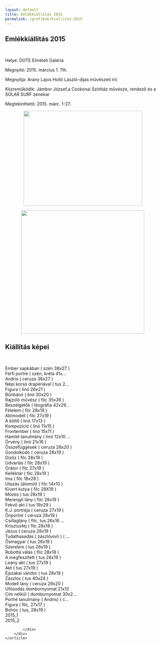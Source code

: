 ```yaml
---
layout: default
title: Emlékkiállítás 2015
permalink: /grafikak/kiallitas-2015
---
```


<script>
	window.addEvent("domready", function () {
		new boxplus($$("a.phocagallerycboxplus"),{"theme":"darkrounded","autocenter":1,"autofit":1,"slideshow":4000,"loop":0,"captions":"bottom","thumbs":"inside","width":680,"height":531,"duration":250,"transition":"quad","contextmenu":1, phocamethod:1});
		new boxplus($$("a.phocagallerycboxplusi"),{"theme":"darkrounded","autocenter":1,"autofit":1,"slideshow":4000,"loop":0,"captions":"bottom","thumbs":"hide","width":680,"height":531,"duration":250,"transition":"quad","contextmenu":1, phocamethod:1});
		new boxplus($$("a.phocagallerycboxpluso"),{"theme":"darkrounded","autocenter":1,"autofit": false,"slideshow": false,"loop":false,"captions":"none","thumbs":"hide","width":680,"height":531,"duration":0,"transition":"linear","contextmenu":false, phocamethod:2});
	});
</script>


<div class="art-layout-cell art-content">
	<article class="art-post art-messages" style="display: none;">
		<div class="art-postcontent clearfix">
			<div id="system-message-container"></div>
		</div>
	</article>
    <article class="art-post">
		<div class="art-postcontent clearfix">
			<div id="phocagallery" class="pg-category-view pg-cv">
				<div class="page-header">
					<h1>Emlékkiállítás 2015</h1>
				</div>
				<div id="pg-icons"></div>
				<div style="clear:both"></div>
				<div id="pg-msnr-container"></div>

<p>&nbsp;</p>
<p>Helye: DOTE Elméleti Galéria</p>
<p>Megnyitó: 2015. március 1. 11h.</p>
<p>Megnyitja: Arany Lajos Holló László-díjas művészeti író</p>
<p>Közreműködik: Jámbor József,a Csokonai Színház művésze, rendező és a SOLAR SURF zenekar</p>
<p>Megtekinthető: 2015. márc. 1-27.</p>
<p><img style="display: block; margin-left: auto; margin-right: auto;" src="images/kiallitasok/2015_1.jpg" at="" width="385" height="308"></p>
<p><img style="display: block; margin-left: auto; margin-right: auto;" src="images/kiallitasok/2015_2.jpg" alt="" width="400"></p>
<h1>Kiállítás képei</h1>
<p>&nbsp;</p></div>
<div id="pg-msnr-container">

<div class="pg-cv-box item">
 <div class="pg-cv-box-img pg-box1">
  <div class="pg-box2">
   <div class="pg-box3">
<a class="phocagallerycboxplus" title="Ember sapkában ( szén 38x27 )" href="images/kiallitas_2015/thumbs/phoca_thumb_l_nas_7696.jpg" rel="phocagallerycboxplus">
<img src="images/kiallitas_2015/thumbs/phoca_thumb_m_nas_7696.jpg" alt="" class="pg-image"></a>
</div></div></div>
<div class="pg-cv-name">Ember sapkában ( szén 38x27 )</div></div>


<div class="pg-cv-box item">
 <div class="pg-cv-box-img pg-box1">
  <div class="pg-box2">
   <div class="pg-box3">
<a class="phocagallerycboxplus" title="Férfi portré ( szén, kréta 41x29 )" href="images/kiallitas_2015/thumbs/phoca_thumb_l_nas_7697.jpg" rel="phocagallerycboxplus">
<img src="images/kiallitas_2015/thumbs/phoca_thumb_m_nas_7697.jpg" alt="" class="pg-image"></a>
</div></div></div>
<div class="pg-cv-name">Férfi portré ( szén, kréta 41x...</div></div>


<div class="pg-cv-box item">
 <div class="pg-cv-box-img pg-box1">
  <div class="pg-box2">
   <div class="pg-box3">
<a class="phocagallerycboxplus" title="Andris ( ceruza 38x27 )" href="images/kiallitas_2015/thumbs/phoca_thumb_l_nas_7699.jpg" rel="phocagallerycboxplus"><img src="images/kiallitas_2015/thumbs/phoca_thumb_m_nas_7699.jpg" alt="" class="pg-image"></a>
</div></div></div>
<div class="pg-cv-name">Andris ( ceruza 38x27 )</div></div>


<div class="pg-cv-box item">
 <div class="pg-cv-box-img pg-box1">
  <div class="pg-box2">
   <div class="pg-box3">
<a class="phocagallerycboxplus" title="Népi korsó drapériával ( tus 25x21 )" href="images/kiallitas_2015/thumbs/phoca_thumb_l_nas_7702.jpg" rel="phocagallerycboxplus"><img src="images/kiallitas_2015/thumbs/phoca_thumb_m_nas_7702.jpg" alt="" class="pg-image"></a>
</div></div></div>
<div class="pg-cv-name">Népi korsó drapériával ( tus 2...</div></div>


<div class="pg-cv-box item">
 <div class="pg-cv-box-img pg-box1">
  <div class="pg-box2">
   <div class="pg-box3">
<a class="phocagallerycboxplus" title="Figura ( linó 26x21 )" href="images/kiallitas_2015/thumbs/phoca_thumb_l_nas_7703.jpg" rel="phocagallerycboxplus"><img src="images/kiallitas_2015/thumbs/phoca_thumb_m_nas_7703.jpg" alt="" class="pg-image"></a>
</div></div></div>
<div class="pg-cv-name">Figura ( linó 26x21 )</div></div>


<div class="pg-cv-box item">
 <div class="pg-cv-box-img pg-box1">
  <div class="pg-box2">
   <div class="pg-box3">
<a class="phocagallerycboxplus" title="Bűnbánó ( linó 30x20 )" href="images/kiallitas_2015/thumbs/phoca_thumb_l_nas_7705.jpg" rel="phocagallerycboxplus"><img src="images/kiallitas_2015/thumbs/phoca_thumb_m_nas_7705.jpg" alt="" class="pg-image"></a>
</div></div></div>
<div class="pg-cv-name">Bűnbánó ( linó 30x20 )</div></div>


<div class="pg-cv-box item">
 <div class="pg-cv-box-img pg-box1">
  <div class="pg-box2">
   <div class="pg-box3">
<a class="phocagallerycboxplus" title="Rajzoló művész ( filc 35x26 )" href="images/kiallitas_2015/thumbs/phoca_thumb_l_nas_7711%20ff.jpg" rel="phocagallerycboxplus"><img src="images/kiallitas_2015/thumbs/phoca_thumb_m_nas_7711%20ff.jpg" alt="" class="pg-image"></a>
</div></div></div>
<div class="pg-cv-name">Rajzoló művész ( filc 35x26 )</div></div>


<div class="pg-cv-box item">
 <div class="pg-cv-box-img pg-box1">
  <div class="pg-box2">
   <div class="pg-box3">
<a class="phocagallerycboxplus" title="Beszélgetők ( litográfia 42x29 )" href="images/kiallitas_2015/thumbs/phoca_thumb_l_nas_7712.jpg" rel="phocagallerycboxplus"><img src="images/kiallitas_2015/thumbs/phoca_thumb_m_nas_7712.jpg" alt="" class="pg-image"></a>
</div></div></div>
<div class="pg-cv-name">Beszélgetők ( litográfia 42x29...</div></div>


<div class="pg-cv-box item">
 <div class="pg-cv-box-img pg-box1">
  <div class="pg-box2">
   <div class="pg-box3">
<a class="phocagallerycboxplus" title="Félelem ( filc 28x19 )" href="images/kiallitas_2015/thumbs/phoca_thumb_l_nas_7715.jpg" rel="phocagallerycboxplus"><img src="images/kiallitas_2015/thumbs/phoca_thumb_m_nas_7715.jpg" alt="" class="pg-image"></a>
</div></div></div>
<div class="pg-cv-name">Félelem ( filc 28x19 )</div></div>


<div class="pg-cv-box item">
 <div class="pg-cv-box-img pg-box1">
  <div class="pg-box2">
   <div class="pg-box3">
<a class="phocagallerycboxplus" title="Aktmodell ( filc 27x19 )" href="images/kiallitas_2015/thumbs/phoca_thumb_l_nas_7723.jpg" rel="phocagallerycboxplus"><img src="images/kiallitas_2015/thumbs/phoca_thumb_m_nas_7723.jpg" alt="" class="pg-image"></a>
</div></div></div>
<div class="pg-cv-name">Aktmodell ( filc 27x19 )</div></div>


<div class="pg-cv-box item">
 <div class="pg-cv-box-img pg-box1">
  <div class="pg-box2">
   <div class="pg-box3">
<a class="phocagallerycboxplus" title="A költő ( linó 17x13 )" href="images/kiallitas_2015/thumbs/phoca_thumb_l_nas_7728.jpg" rel="phocagallerycboxplus"><img src="images/kiallitas_2015/thumbs/phoca_thumb_m_nas_7728.jpg" alt="" class="pg-image"></a>
</div></div></div>
<div class="pg-cv-name">A költő ( linó 17x13 )</div></div>


<div class="pg-cv-box item">
 <div class="pg-cv-box-img pg-box1">
  <div class="pg-box2">
   <div class="pg-box3">
<a class="phocagallerycboxplus" title="Kompozíció ( linó 11x15 )" href="images/kiallitas_2015/thumbs/phoca_thumb_l_nas_7735.jpg" rel="phocagallerycboxplus"><img src="images/kiallitas_2015/thumbs/phoca_thumb_m_nas_7735.jpg" alt="" class="pg-image"></a>
</div></div></div>
<div class="pg-cv-name">Kompozíció ( linó 11x15 )</div></div>


<div class="pg-cv-box item">
 <div class="pg-cv-box-img pg-box1">
  <div class="pg-box2">
   <div class="pg-box3">
<a class="phocagallerycboxplus" title="Frontember ( linó 15x11 )" href="images/kiallitas_2015/thumbs/phoca_thumb_l_nas_7737.jpg" rel="phocagallerycboxplus"><img src="images/kiallitas_2015/thumbs/phoca_thumb_m_nas_7737.jpg" alt="" class="pg-image"></a>
</div></div></div>
<div class="pg-cv-name">Frontember ( linó 15x11 )</div></div>


<div class="pg-cv-box item">
 <div class="pg-cv-box-img pg-box1">
  <div class="pg-box2">
   <div class="pg-box3">
<a class="phocagallerycboxplus" title="Hamlet tanulmány ( linó 12x10 )" href="images/kiallitas_2015/thumbs/phoca_thumb_l_nas_7740.jpg" rel="phocagallerycboxplus"><img src="images/kiallitas_2015/thumbs/phoca_thumb_m_nas_7740.jpg" alt="" class="pg-image"></a>
</div></div></div>
<div class="pg-cv-name">Hamlet tanulmány ( linó 12x10 ...</div></div>


<div class="pg-cv-box item">
 <div class="pg-cv-box-img pg-box1">
  <div class="pg-box2">
   <div class="pg-box3">
<a class="phocagallerycboxplus" title="Örvény ( linó 21x16 )" href="images/kiallitas_2015/thumbs/phoca_thumb_l_nas_7747.jpg" rel="phocagallerycboxplus"><img src="images/kiallitas_2015/thumbs/phoca_thumb_m_nas_7747.jpg" alt="" class="pg-image"></a>
</div></div></div>
<div class="pg-cv-name">Örvény ( linó 21x16 )</div></div>


<div class="pg-cv-box item">
 <div class="pg-cv-box-img pg-box1">
  <div class="pg-box2">
   <div class="pg-box3">
<a class="phocagallerycboxplus" title="Összefüggések ( ceruza 28x20 )" href="images/kiallitas_2015/thumbs/phoca_thumb_l_nas_7757.jpg" rel="phocagallerycboxplus"><img src="images/kiallitas_2015/thumbs/phoca_thumb_m_nas_7757.jpg" alt="" class="pg-image"></a>
</div></div></div>
<div class="pg-cv-name">Összefüggések ( ceruza 28x20 )</div></div>


<div class="pg-cv-box item">
 <div class="pg-cv-box-img pg-box1">
  <div class="pg-box2">
   <div class="pg-box3">
<a class="phocagallerycboxplus" title="Gondolkodó ( ceruza 28x19 )" href="images/kiallitas_2015/thumbs/phoca_thumb_l_nas_7758.jpg" rel="phocagallerycboxplus"><img src="images/kiallitas_2015/thumbs/phoca_thumb_m_nas_7758.jpg" alt="" class="pg-image"></a>
</div></div></div>
<div class="pg-cv-name">Gondolkodó ( ceruza 28x19 )</div></div>


<div class="pg-cv-box item">
 <div class="pg-cv-box-img pg-box1">
  <div class="pg-box2">
   <div class="pg-box3">
<a class="phocagallerycboxplus" title="Dizőz ( filc 28x19 )" href="images/kiallitas_2015/thumbs/phoca_thumb_l_nas_7763.jpg" rel="phocagallerycboxplus"><img src="images/kiallitas_2015/thumbs/phoca_thumb_m_nas_7763.jpg" alt="" class="pg-image"></a>
</div></div></div>
<div class="pg-cv-name">Dizőz ( filc 28x19 )</div></div>


<div class="pg-cv-box item">
 <div class="pg-cv-box-img pg-box1">
  <div class="pg-box2">
   <div class="pg-box3">
<a class="phocagallerycboxplus" title="Udvarlás ( filc 28x19 )" href="images/kiallitas_2015/thumbs/phoca_thumb_l_nas_7765.jpg" rel="phocagallerycboxplus"><img src="images/kiallitas_2015/thumbs/phoca_thumb_m_nas_7765.jpg" alt="" class="pg-image"></a>
</div></div></div>
<div class="pg-cv-name">Udvarlás ( filc 28x19 )</div></div>


<div class="pg-cv-box item">
 <div class="pg-cv-box-img pg-box1">
  <div class="pg-box2">
   <div class="pg-box3">
<a class="phocagallerycboxplus" title="Orátor ( filc 27x19 )" href="images/kiallitas_2015/thumbs/phoca_thumb_l_nas_7769.jpg" rel="phocagallerycboxplus"><img src="images/kiallitas_2015/thumbs/phoca_thumb_m_nas_7769.jpg" alt="" class="pg-image"></a>
</div></div></div>
<div class="pg-cv-name">Orátor ( filc 27x19 )</div></div>


<div class="pg-cv-box item">
 <div class="pg-cv-box-img pg-box1">
  <div class="pg-box2">
   <div class="pg-box3">
<a class="phocagallerycboxplus" title="Kelléktár ( filc 28x19 )" href="images/kiallitas_2015/thumbs/phoca_thumb_l_nas_7771.jpg" rel="phocagallerycboxplus"><img src="images/kiallitas_2015/thumbs/phoca_thumb_m_nas_7771.jpg" alt="" class="pg-image"></a>
</div></div></div>
<div class="pg-cv-name">Kelléktár ( filc 28x19 )</div></div>


<div class="pg-cv-box item">
 <div class="pg-cv-box-img pg-box1">
  <div class="pg-box2">
   <div class="pg-box3">
<a class="phocagallerycboxplus" title="Ima ( filc 18x28 )" href="images/kiallitas_2015/thumbs/phoca_thumb_l_nas_7774.jpg" rel="phocagallerycboxplus"><img src="images/kiallitas_2015/thumbs/phoca_thumb_m_nas_7774.jpg" alt="" class="pg-image"></a>
</div></div></div>
<div class="pg-cv-name">Ima ( filc 18x28 )</div></div>


<div class="pg-cv-box item">
 <div class="pg-cv-box-img pg-box1">
  <div class="pg-box2">
   <div class="pg-box3">
<a class="phocagallerycboxplus" title="Utazás (álomút) ( filc 14x10 )" href="images/kiallitas_2015/thumbs/phoca_thumb_l_nas_7779.jpg" rel="phocagallerycboxplus"><img src="images/kiallitas_2015/thumbs/phoca_thumb_m_nas_7779.jpg" alt="" class="pg-image"></a>
</div></div></div>
<div class="pg-cv-name">Utazás (álomút) ( filc 14x10 )</div></div>


<div class="pg-cv-box item">
 <div class="pg-cv-box-img pg-box1">
  <div class="pg-box2">
   <div class="pg-box3">
<a class="phocagallerycboxplus" title="Kivert kutya ( filc 28X19 )" href="images/kiallitas_2015/thumbs/phoca_thumb_l_nas_7782.jpg" rel="phocagallerycboxplus"><img src="images/kiallitas_2015/thumbs/phoca_thumb_m_nas_7782.jpg" alt="" class="pg-image"></a>
</div></div></div>
<div class="pg-cv-name">Kivert kutya ( filc 28X19 )</div></div>


<div class="pg-cv-box item">
 <div class="pg-cv-box-img pg-box1">
  <div class="pg-box2">
   <div class="pg-box3">
<a class="phocagallerycboxplus" title="Mózes ( tus 28x19 )" href="images/kiallitas_2015/thumbs/phoca_thumb_l_nas_7784.jpg" rel="phocagallerycboxplus"><img src="images/kiallitas_2015/thumbs/phoca_thumb_m_nas_7784.jpg" alt="" class="pg-image"></a>
</div></div></div>
<div class="pg-cv-name">Mózes ( tus 28x19 )</div></div>


<div class="pg-cv-box item">
 <div class="pg-cv-box-img pg-box1">
  <div class="pg-box2">
   <div class="pg-box3">
<a class="phocagallerycboxplus" title="Merengő lány ( filc 28x19 ) " href="images/kiallitas_2015/thumbs/phoca_thumb_l_nas_7786.jpg" rel="phocagallerycboxplus"><img src="images/kiallitas_2015/thumbs/phoca_thumb_m_nas_7786.jpg" alt="" class="pg-image"></a>
</div></div></div>
<div class="pg-cv-name">Merengő lány ( filc 28x19 ) </div></div>


<div class="pg-cv-box item">
 <div class="pg-cv-box-img pg-box1">
  <div class="pg-box2">
   <div class="pg-box3">
<a class="phocagallerycboxplus" title="Fekvő akt ( tus 19x29 )" href="images/kiallitas_2015/thumbs/phoca_thumb_l_nas_7787.jpg" rel="phocagallerycboxplus"><img src="images/kiallitas_2015/thumbs/phoca_thumb_m_nas_7787.jpg" alt="" class="pg-image"></a>
</div></div></div>
<div class="pg-cv-name">Fekvő akt ( tus 19x29 )</div></div>


<div class="pg-cv-box item">
 <div class="pg-cv-box-img pg-box1">
  <div class="pg-box2">
   <div class="pg-box3">
<a class="phocagallerycboxplus" title="K.J. portréja ( ceruza 27x19 )" href="images/kiallitas_2015/thumbs/phoca_thumb_l_nas_7789.jpg" rel="phocagallerycboxplus"><img src="images/kiallitas_2015/thumbs/phoca_thumb_m_nas_7789.jpg" alt="" class="pg-image"></a>
</div></div></div>
<div class="pg-cv-name">K.J. portréja ( ceruza 27x19 )</div></div>


<div class="pg-cv-box item">
 <div class="pg-cv-box-img pg-box1">
  <div class="pg-box2">
   <div class="pg-box3">
<a class="phocagallerycboxplus" title="Önportré ( ceruza 28x19 )" href="images/kiallitas_2015/thumbs/phoca_thumb_l_nas_7791.jpg" rel="phocagallerycboxplus"><img src="images/kiallitas_2015/thumbs/phoca_thumb_m_nas_7791.jpg" alt="" class="pg-image"></a>
</div></div></div>
<div class="pg-cv-name">Önportré ( ceruza 28x19 )</div></div>


<div class="pg-cv-box item">
 <div class="pg-cv-box-img pg-box1">
  <div class="pg-box2">
   <div class="pg-box3">
<a class="phocagallerycboxplus" title="Csillaglány ( filc, tus 26x16 )" href="images/kiallitas_2015/thumbs/phoca_thumb_l_nas_7792.jpg" rel="phocagallerycboxplus"><img src="images/kiallitas_2015/thumbs/phoca_thumb_m_nas_7792.jpg" alt="" class="pg-image"></a>
</div></div></div>
<div class="pg-cv-name">Csillaglány ( filc, tus 26x16 ...</div></div>


<div class="pg-cv-box item">
 <div class="pg-cv-box-img pg-box1">
  <div class="pg-box2">
   <div class="pg-box3">
<a class="phocagallerycboxplus" title="Krisztusfej ( filc 28x18 )" href="images/kiallitas_2015/thumbs/phoca_thumb_l_nas_7794.jpg" rel="phocagallerycboxplus"><img src="images/kiallitas_2015/thumbs/phoca_thumb_m_nas_7794.jpg" alt="" class="pg-image"></a>
</div></div></div>
<div class="pg-cv-name">Krisztusfej ( filc 28x18 )</div></div>


<div class="pg-cv-box item">
 <div class="pg-cv-box-img pg-box1">
  <div class="pg-box2">
   <div class="pg-box3">
<a class="phocagallerycboxplus" title="Jézus ( ceruza 28x19 )" href="images/kiallitas_2015/thumbs/phoca_thumb_l_nas_7796.jpg" rel="phocagallerycboxplus"><img src="images/kiallitas_2015/thumbs/phoca_thumb_m_nas_7796.jpg" alt="" class="pg-image"></a>
</div></div></div>
<div class="pg-cv-name">Jézus ( ceruza 28x19 )</div></div>


<div class="pg-cv-box item">
 <div class="pg-cv-box-img pg-box1">
  <div class="pg-box2">
   <div class="pg-box3">
<a class="phocagallerycboxplus" title="Tudathasadás ( zászlóvivő ) ( tus 28x20 )" href="images/kiallitas_2015/thumbs/phoca_thumb_l_nas_7799.jpg" rel="phocagallerycboxplus"><img src="images/kiallitas_2015/thumbs/phoca_thumb_m_nas_7799.jpg" alt="" class="pg-image"></a>
</div></div></div>
<div class="pg-cv-name">Tudathasadás ( zászlóvivő ) ( ...</div></div>


<div class="pg-cv-box item">
 <div class="pg-cv-box-img pg-box1">
  <div class="pg-box2">
   <div class="pg-box3">
<a class="phocagallerycboxplus" title="Ősmagyar ( tus 26x19 )" href="images/kiallitas_2015/thumbs/phoca_thumb_l_nas_7809.jpg" rel="phocagallerycboxplus"><img src="images/kiallitas_2015/thumbs/phoca_thumb_m_nas_7809.jpg" alt="" class="pg-image"></a>
</div></div></div>
<div class="pg-cv-name">Ősmagyar ( tus 26x19 )</div></div>


<div class="pg-cv-box item">
 <div class="pg-cv-box-img pg-box1">
  <div class="pg-box2">
   <div class="pg-box3">
<a class="phocagallerycboxplus" title="Szerelem ( tus 26x19 )" href="images/kiallitas_2015/thumbs/phoca_thumb_l_nas_7810.jpg" rel="phocagallerycboxplus"><img src="images/kiallitas_2015/thumbs/phoca_thumb_m_nas_7810.jpg" alt="" class="pg-image"></a>
</div></div></div>
<div class="pg-cv-name">Szerelem ( tus 26x19 )</div></div>


<div class="pg-cv-box item">
 <div class="pg-cv-box-img pg-box1">
  <div class="pg-box2">
   <div class="pg-box3">
<a class="phocagallerycboxplus" title="Robottá válás ( filc 28x18 )" href="images/kiallitas_2015/thumbs/phoca_thumb_l_nas_7811.jpg" rel="phocagallerycboxplus"><img src="images/kiallitas_2015/thumbs/phoca_thumb_m_nas_7811.jpg" alt="" class="pg-image"></a>
</div></div></div>
<div class="pg-cv-name">Robottá válás ( filc 28x18 )</div></div>


<div class="pg-cv-box item">
 <div class="pg-cv-box-img pg-box1">
  <div class="pg-box2">
   <div class="pg-box3">
<a class="phocagallerycboxplus" title="A megfeszített ( tus 28x19 )" href="images/kiallitas_2015/thumbs/phoca_thumb_l_nas_7813.jpg" rel="phocagallerycboxplus"><img src="images/kiallitas_2015/thumbs/phoca_thumb_m_nas_7813.jpg" alt="" class="pg-image"></a>
</div></div></div>
<div class="pg-cv-name">A megfeszített ( tus 28x19 )</div></div>


<div class="pg-cv-box item">
 <div class="pg-cv-box-img pg-box1">
  <div class="pg-box2">
   <div class="pg-box3">
<a class="phocagallerycboxplus" title="Leány akt ( tus 27x19 ) " href="images/kiallitas_2015/thumbs/phoca_thumb_l_nas_7816.jpg" rel="phocagallerycboxplus"><img src="images/kiallitas_2015/thumbs/phoca_thumb_m_nas_7816.jpg" alt="" class="pg-image"></a>
</div></div></div>
<div class="pg-cv-name">Leány akt ( tus 27x19 ) </div></div>


<div class="pg-cv-box item">
 <div class="pg-cv-box-img pg-box1">
  <div class="pg-box2">
   <div class="pg-box3">
<a class="phocagallerycboxplus" title="Akt ( tus 27x19 )" href="images/kiallitas_2015/thumbs/phoca_thumb_l_nas_7818.jpg" rel="phocagallerycboxplus"><img src="images/kiallitas_2015/thumbs/phoca_thumb_m_nas_7818.jpg" alt="" class="pg-image"></a>
</div></div></div>
<div class="pg-cv-name">Akt ( tus 27x19 )</div></div>


<div class="pg-cv-box item">
 <div class="pg-cv-box-img pg-box1">
  <div class="pg-box2">
   <div class="pg-box3">
<a class="phocagallerycboxplus" title="Éjszakai vándor ( tus 28x19 )" href="images/kiallitas_2015/thumbs/phoca_thumb_l_nas_7823.jpg" rel="phocagallerycboxplus"><img src="images/kiallitas_2015/thumbs/phoca_thumb_m_nas_7823.jpg" alt="" class="pg-image"></a>
</div></div></div>
<div class="pg-cv-name">Éjszakai vándor ( tus 28x19 )</div></div>


<div class="pg-cv-box item">
 <div class="pg-cv-box-img pg-box1">
  <div class="pg-box2">
   <div class="pg-box3">
<a class="phocagallerycboxplus" title="Zászlós ( tus 40x24 )" href="images/kiallitas_2015/thumbs/phoca_thumb_l_nas_7829.jpg" rel="phocagallerycboxplus"><img src="images/kiallitas_2015/thumbs/phoca_thumb_m_nas_7829.jpg" alt="" class="pg-image"></a>
</div></div></div>
<div class="pg-cv-name">Zászlós ( tus 40x24 )</div></div>


<div class="pg-cv-box item">
 <div class="pg-cv-box-img pg-box1">
  <div class="pg-box2">
   <div class="pg-box3">
<a class="phocagallerycboxplus" title="Modell lány ( ceruza 29x20 )" href="images/kiallitas_2015/thumbs/phoca_thumb_l_nas_7882.jpg" rel="phocagallerycboxplus"><img src="images/kiallitas_2015/thumbs/phoca_thumb_m_nas_7882.jpg" alt="" class="pg-image"></a>
</div></div></div>
<div class="pg-cv-name">Modell lány ( ceruza 29x20 )</div></div>


<div class="pg-cv-box item">
 <div class="pg-cv-box-img pg-box1">
  <div class="pg-box2">
   <div class="pg-box3">
<a class="phocagallerycboxplus" title="Ufósodás dombornyomat 21x12" href="images/kiallitas_2015/thumbs/phoca_thumb_l_nas_7902.jpg" rel="phocagallerycboxplus"><img src="images/kiallitas_2015/thumbs/phoca_thumb_m_nas_7902.jpg" alt="" class="pg-image"></a>
</div></div></div>
<div class="pg-cv-name">Ufósodás dombornyomat 21x12</div></div>


<div class="pg-cv-box item">
 <div class="pg-cv-box-img pg-box1">
  <div class="pg-box2">
   <div class="pg-box3">
<a class="phocagallerycboxplus" title="Cím nélkül ( dombornyomat 30x22 )" href="images/kiallitas_2015/thumbs/phoca_thumb_l_nas_7966.jpg" rel="phocagallerycboxplus"><img src="images/kiallitas_2015/thumbs/phoca_thumb_m_nas_7966.jpg" alt="" class="pg-image"></a>
</div></div></div>
<div class="pg-cv-name">Cím nélkül ( dombornyomat 30x2...</div></div>


<div class="pg-cv-box item">
 <div class="pg-cv-box-img pg-box1">
  <div class="pg-box2">
   <div class="pg-box3">
<a class="phocagallerycboxplus" title="Portré tanulmány ( Andris) ( ceruza, 38x27 )" href="images/kiallitas_2015/thumbs/phoca_thumb_l_nas_7700.jpg" rel="phocagallerycboxplus"><img src="images/kiallitas_2015/thumbs/phoca_thumb_m_nas_7700.jpg" alt="" class="pg-image"></a>
</div></div></div>
<div class="pg-cv-name">Portré tanulmány ( Andris) ( c...</div></div>


<div class="pg-cv-box item">
 <div class="pg-cv-box-img pg-box1">
  <div class="pg-box2">
   <div class="pg-box3">
<a class="phocagallerycboxplus" title="Figura ( filc, 27x17 )" href="images/kiallitas_2015/thumbs/phoca_thumb_l_nas_7798.jpg" rel="phocagallerycboxplus"><img src="images/kiallitas_2015/thumbs/phoca_thumb_m_nas_7798.jpg" alt="" class="pg-image"></a>
</div></div></div>
<div class="pg-cv-name">Figura ( filc, 27x17 )</div></div>


<div class="pg-cv-box item">
 <div class="pg-cv-box-img pg-box1">
  <div class="pg-box2">
   <div class="pg-box3">
<a class="phocagallerycboxplus" title="Bohóc ( tus, 28x19 )" href="images/kiallitas_2015/thumbs/phoca_thumb_l_nas_7812.jpg" rel="phocagallerycboxplus"><img src="images/kiallitas_2015/thumbs/phoca_thumb_m_nas_7812.jpg" alt="" class="pg-image"></a>
</div></div></div>
<div class="pg-cv-name">Bohóc ( tus, 28x19 )</div></div>


<div class="pg-cv-box item">
 <div class="pg-cv-box-img pg-box1">
  <div class="pg-box2">
   <div class="pg-box3">
<a class="phocagallerycboxplus" title="2015_1" href="images/kiallitasok/thumbs/phoca_thumb_l_2015_1.jpg" rel="phocagallerycboxplus">
<img src="images/kiallitasok/thumbs/phoca_thumb_m_2015_1.jpg" alt="" class="pg-image"></a>
</div></div></div>
<div class="pg-cv-name">2015_1</div></div>


<div class="pg-cv-box item">
 <div class="pg-cv-box-img pg-box1">
  <div class="pg-box2">
   <div class="pg-box3">
<a class="phocagallerycboxplus" title="2015_2" href="images/kiallitasok/thumbs/phoca_thumb_l_2015_2.jpg" rel="phocagallerycboxplus"><img src="images/kiallitasok/thumbs/phoca_thumb_m_2015_2.jpg" alt="" class="pg-image"></a>
</div></div></div>
<div class="pg-cv-name">2015_2</div></div>

			</div>
		</div>
    </article>

